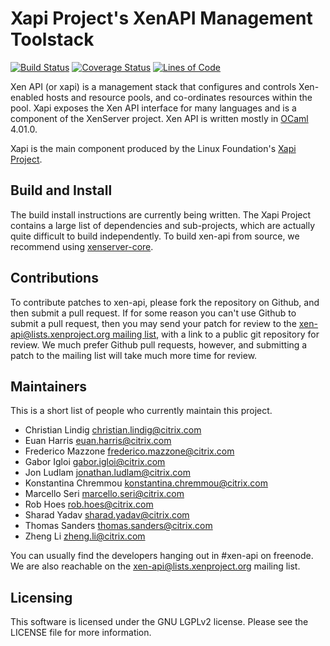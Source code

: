 Xapi Project's XenAPI Management Toolstack
==========================================

[![Build Status](https://travis-ci.org/xapi-project/xen-api.svg?branch=master)](https://travis-ci.org/xapi-project/xen-api)
[![Coverage Status](https://coveralls.io/repos/github/xapi-project/xen-api/badge.svg?branch=master)](https://coveralls.io/github/xapi-project/xen-api?branch=master)
[![Lines of Code](https://tokei.rs/b1/github/xapi-project/xen-api)](https://github.com/xapi-project/xen-api)

Xen API (or xapi) is a management stack that configures and controls
Xen-enabled hosts and resource pools, and co-ordinates resources
within the pool. Xapi exposes the Xen API interface for many
languages and is a component of the XenServer project.
Xen API is written mostly in [OCaml](http://caml.inria.fr/ocaml/)
4.01.0.

Xapi is the main component produced by the Linux Foundation's
[Xapi Project](http://xenproject.org/developers/teams/xapi.html).

Build and Install
-----------------

The build install instructions are currently being written. The Xapi
Project contains a large list of dependencies and sub-projects, which
are actually quite difficult to build independently. To build xen-api
from source, we recommend using [xenserver-core](https://github.com/xenserver/xenserver-core).

Contributions
-------------

To contribute patches to xen-api, please fork the repository on
Github, and then submit a pull request. If for some reason you can't
use Github to submit a pull request, then you may send your patch for
review to the [xen-api@lists.xenproject.org mailing list](http://www.xenproject.org/help/mailing-list.html), with a link to a
public git repository for review. We much prefer Github pull requests,
however, and submitting a patch to the mailing list will take much
more time for review.

Maintainers
-----------

This is a short list of people who currently maintain this project.

* Christian Lindig <christian.lindig@citrix.com>
* Euan Harris <euan.harris@citrix.com>
* Frederico Mazzone <frederico.mazzone@citrix.com>
* Gabor Igloi <gabor.igloi@citrix.com>
* Jon Ludlam <jonathan.ludlam@citrix.com>
* Konstantina Chremmou <konstantina.chremmou@citrix.com>
* Marcello Seri <marcello.seri@citrix.com>
* Rob Hoes <rob.hoes@citrix.com>
* Sharad Yadav <sharad.yadav@citrix.com>
* Thomas Sanders <thomas.sanders@citrix.com>
* Zheng Li <zheng.li@citrix.com>

You can usually find the developers hanging out in #xen-api on
freenode. We are also reachable on the xen-api@lists.xenproject.org mailing
list.

Licensing
---------

This software is licensed under the GNU LGPLv2 license. Please see the
LICENSE file for more information.
